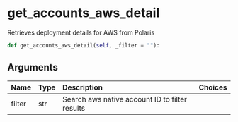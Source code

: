 # get\_accounts\_aws\_detail

Retrieves deployment details for AWS from Polaris

```python
def get_accounts_aws_detail(self, _filter = ""):
```

## Arguments

| Name | Type | Description | Choices |
| :--- | :--- | :--- | :--- |
| filter | str | Search aws native account ID to filter results |  |

